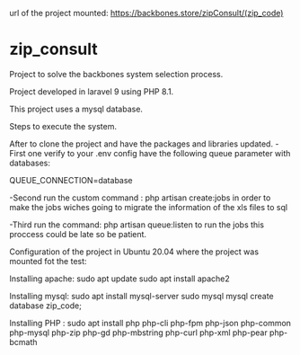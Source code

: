 url of the project mounted: https://backbones.store/zipConsult/(zip_code)

# zip_consult
Project to solve the backbones system selection process.

Project developed in laravel 9 using PHP 8.1.

This project uses a mysql database.

Steps to execute the system.

After to clone the project and have the packages and libraries updated.
-First one verify to your .env config have the following queue parameter with databases:

QUEUE_CONNECTION=database

-Second run the custom command  : php artisan create:jobs in order to make the jobs wiches going to migrate the information of the xls files to sql

-Third run the command: php artisan queue:listen  to run the jobs this proccess could be late so be patient.

Configuration of the project in Ubuntu 20.04 where the project was mounted fot the test: 

Installing apache:
sudo apt update
sudo apt install apache2

Installing mysql:
sudo apt install mysql-server
sudo mysql
mysql create database zip_code;

Installing PHP :
sudo apt install php php-cli php-fpm php-json php-common php-mysql php-zip php-gd php-mbstring php-curl php-xml php-pear php-bcmath


 
